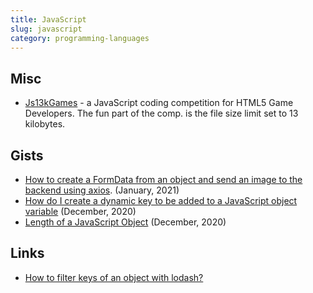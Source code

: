 ```yaml
---
title: JavaScript
slug: javascript
category: programming-languages
---
```


## Misc
- [Js13kGames][1] - a JavaScript coding competition for HTML5 Game Developers. The fun part of the comp. is the file size limit set to 13 kilobytes.

## Gists
- [How to create a FormData from an object and send an image to the backend using axios][2]. (January, 2021)
- [How do I create a dynamic key to be added to a JavaScript object variable][3] (December, 2020)
- [Length of a JavaScript Object][4] (December, 2020)

## Links
- [How to filter keys of an object with lodash?][5]

[1]:	https://js13kgames.com/
[2]:	https://gist.github.com/eleazarbr/351e73d49fcda879278a5783df53bc5f
[3]:	https://gist.github.com/eleazarbr/7db6476c049b5d46a84729cde0135848
[4]:	https://gist.github.com/eleazarbr/171904ada2177448ba7974caebd1c269
[5]:	https://stackoverflow.com/a/30727745/6456709